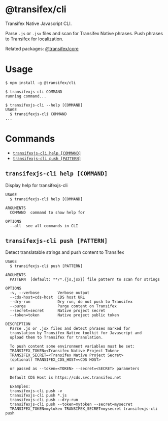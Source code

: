 # @transifex/cli

Transifex Native Javascript CLI.

Parse `.js` or `.jsx` files and scan for Transifex Native phrases.
Push phrases to Transifex for localization.

Related packages:
[@transifex/core](https://www.npmjs.com/package/@transifex/core)

# Usage
```sh-session
$ npm install -g @transifex/cli

$ transifexjs-cli COMMAND
running command...

$ transifexjs-cli --help [COMMAND]
USAGE
  $ transifexjs-cli COMMAND
...
```

# Commands
* [`transifexjs-cli help [COMMAND]`](#transifexjs-cli-help-command)
* [`transifexjs-cli push [PATTERN]`](#transifexjs-cli-push-pattern)

## `transifexjs-cli help [COMMAND]`

Display help for transifexjs-cli

```
USAGE
  $ transifexjs-cli help [COMMAND]

ARGUMENTS
  COMMAND  command to show help for

OPTIONS
  --all  see all commands in CLI
```

## `transifexjs-cli push [PATTERN]`

Detect translatable strings and push content to Transifex

```
USAGE
  $ transifexjs-cli push [PATTERN]

ARGUMENTS
  PATTERN  [default: **/*.{js,jsx}] file pattern to scan for strings

OPTIONS
  -v, --verbose        Verbose output
  --cds-host=cds-host  CDS host URL
  --dry-run            Dry run, do not push to Transifex
  --purge              Purge content on Transifex
  --secret=secret      Native project secret
  --token=token        Native project public token

DESCRIPTION
  Parse .js or .jsx files and detect phrases marked for
  translation by Transifex Native toolkit for Javascript and
  upload them to Transifex for translation.

  To push content some environment variables must be set:
  TRANSIFEX_TOKEN=<Transifex Native Project Token>
  TRANSIFEX_SECRET=<Transifex Native Project Secret>
  (optional) TRANSIFEX_CDS_HOST=<CDS HOST>

  or passed as --token=<TOKEN> --secret=<SECRET> parameters

  Default CDS Host is https://cds.svc.transifex.net

  Examples:
  transifexjs-cli push -v
  transifexjs-cli push *.js
  transifexjs-cli push --dry-run
  transifexjs-cli push --token=mytoken --secret=mysecret
  TRANSIFEX_TOKEN=mytoken TRANSIFEX_SECRET=mysecret transifexjs-cli push
```
